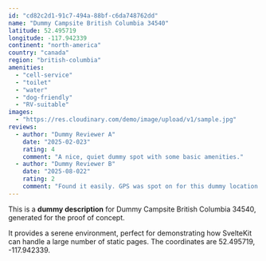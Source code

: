 ```yaml
---
id: "cd82c2d1-91c7-494a-88bf-c6da748762dd"
name: "Dummy Campsite British Columbia 34540"
latitude: 52.495719
longitude: -117.942339
continent: "north-america"
country: "canada"
region: "british-columbia"
amenities:
  - "cell-service"
  - "toilet"
  - "water"
  - "dog-friendly"
  - "RV-suitable"
images:
  - "https://res.cloudinary.com/demo/image/upload/v1/sample.jpg"
reviews:
  - author: "Dummy Reviewer A"
    date: "2025-02-023"
    rating: 4
    comment: "A nice, quiet dummy spot with some basic amenities."
  - author: "Dummy Reviewer B"
    date: "2025-08-022"
    rating: 2
    comment: "Found it easily. GPS was spot on for this dummy location."
---
```


This is a **dummy description** for Dummy Campsite British Columbia 34540, generated for the proof of concept.

It provides a serene environment, perfect for demonstrating how SvelteKit can handle a large number of static pages. The coordinates are 52.495719, -117.942339.
